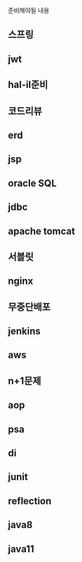 준비해야될 내용

## 스프링



## jwt 



## hal-il준비 

## 코드리뷰

## erd

## jsp

## oracle SQL

## jdbc

## apache tomcat

## 서블릿

## nginx 

## 무중단배포 

## jenkins 

## aws 

## n+1문제

## aop 

## psa 

## di 

## junit 

## reflection

## java8 

## java11

